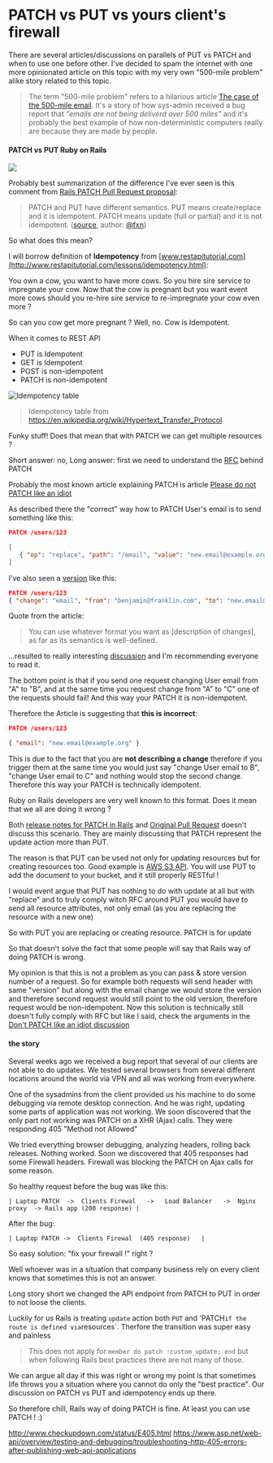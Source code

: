 # PATCH vs PUT vs yours client's firewall

There are several articles/discussions on parallels of PUT vs PATCH and
when to  use one before other. I've decided to spam the internet with one more opinionated
article on this topic with my very own "500-mile problem" alike
story related to this topic.

> The term "500-mile problem" refers
> to a hilarious article [The case of the 500-mile email](https://www.ibiblio.org/harris/500milemail.html).
> It's a story of how sys-admin received a bug report that *"emails are not
> being deliverd over 500 miles"* and it's probably the best example of how non-deterministic computers really are
> because they are made by people.


#### PATCH vs PUT Ruby on Rails

![](https://raw.githubusercontent.com/equivalent/scrapbook2/master/assets/images/2016/put-or-patch.jpg)

Probably best summarization of the difference I've ever seen is this comment
from [Rails PATCH Pull Request proposal](https://github.com/rails/rails/pull/505):

> PATCH and PUT have different semantics. PUT means create/replace and it is idempotent. PATCH means update (full or partial) and it is not idempotent. ([source](https://github.com/rails/rails/pull/505#issuecomment-3225622), author: [@fxn](https://github.com/fxn))

So what does this mean?

I will borrow definition of **Idempotency** from [www.restapitutorial.com](http://www.restapitutorial.com/lessons/idempotency.html):

You own a cow, you want to have more cows. So you hire sire service to impregnate your cow.
Now that the cow is pregnant but you want event more cows should you re-hire sire service to re-impregnate your cow
even more ?

So can you cow get more pregnant ? Well, no. Cow is Idempotent.

When it comes to REST API
* PUT is Idempotent
* GET is Idempotent
* POST is non-idempotent
* PATCH is non-idempotent

![Idempotency table](https://raw.githubusercontent.com/equivalent/scrapbook2/master/assets/images/2016/put-patch-idempotance-table.png) 

> Idempotency table from https://en.wikipedia.org/wiki/Hypertext_Transfer_Protocol

Funky stuff! Does that mean that with PATCH we can get multiple
resources ?

Short answer: no, Long answer: first we need to understand
the [RFC](https://tools.ietf.org/html/rfc5789) behind PATCH

Probably the most known article explaining PATCH is article
[Please do not PATCH like an idiot](http://williamdurand.fr/2014/02/14/please-do-not-patch-like-an-idiot/)

As described there the "correct" way how to PATCH User's email is to send something like this:

```json
PATCH /users/123

[
   { "op": "replace", "path": "/email", "value": "new.email@example.org" }
]
```


I've also seen a [version](http://softwareengineering.stackexchange.com/questions/260818/why-patch-method-is-not-idempotent) like this:

```json
PATCH /users/123
{ "change": "email", "from": "benjamin@franklin.com", "to": "new.email@example.org" }
```

Quote from the article:

> You can use whatever format you want as [description of changes], as
> far as its semantics is well-defined.

...resulted to really interesting
[discussion](http://williamdurand.fr/2014/02/14/please-do-not-patch-like-an-idiot/#disqus_thread) and I'm recommending
everyone to read it.

The bottom point is that if you send one request changing User email from "A"
to "B", and at the same time you request change from "A" to "C" one of
the requests should fail! And this way your PATCH it is non-idempotent.


Therefore the Article is suggesting that **this is incorrect**:

```json
PATCH /users/123

{ "email": "new.email@example.org" }
```

This is due to the fact that you are **not describing a change**
therefore if you trigger them at the same time you would just say
"change User email to B", "change User email to C" and nothing would stop the second change.
Therefore this way your PATCH is technically idempotent.


Ruby on Rails developers are very well known to this format. Does it
mean that we all are doing it wrong ?

Both [release notes for PATCH in Rails](http://weblog.rubyonrails.org/2012/2/26/edge-rails-patch-is-the-new-primary-http-method-for-updates/)
and [Original Pull Request](https://github.com/rails/rails/pull/505)
doesn't discuss this scenario. They are mainly discussing that PATCH
represent the update action more than PUT.

The reason is that PUT can be used not only for updating resources but for creating resources
too. Good example is [AWS S3 API](http://docs.aws.amazon.com/AmazonS3/latest/API/RESTObjectPUT.html).
You will use PUT to add the document to your bucket, and it still
properly RESTful !

I would event argue that PUT has nothing to do with
update at all but with "replace" and to truly comply witch RFC around
PUT you would have to send all resource attributes, not only email (as
you are replacing the resource with a new one)

So with PUT you are replacing or creating resource.
PATCH is for update

So that doesn't solve the fact that some people will say that Rails way of doing PATCH is wrong.

My opinion is that this is not a problem as you can pass & store version number
of a request. So for example both requests will send header with same
"version" but along with the email change we would store the version and
therefore second request would still point to the old version,
therefore request would be non-idempotent. Now this solution is technically still
doesn't fully comply with RFC but like I said, check the arguments in
the [Don't PATCH like an idiot discussion](http://williamdurand.fr/2014/02/14/please-do-not-patch-like-an-idiot/#disqus_thread)


#### the story

Several weeks ago we received a bug report that several of our clients
are not able to do updates. We tested several browsers from several
different locations around the world via VPN and all was working from
everywhere.

One of the sysadmins from the client provided us his machine to do some
debugging via remote desktop connection. And he was right, updating some
parts of application was not working. We soon discovered that the only
part not working was PATCH on a XHR (Ajax) calls. They were responding
405 "Method not Allowed"

We tried everything browser debugging, analyzing headers, rolling back
releases. Nothing worked. Soon we discovered that 405 responses had some
Firewall headers. Firewall was blocking the PATCH on Ajax calls for some reason.


So healthy request before the bug was like this:

```
| Laptop PATCH  ->  Clients Firewal   ->   Load Balancer   ->  Nginx proxy  -> Rails app (200 response) |
```

After the bug:

```
| Laptop PATCH ->  Clients Firewal  (405 response)   |
```


So easy solution: "fix your firewall !" right ?

Well whoever was in a situation that company business rely on every client knows
that sometimes this is not an answer.

Long story short we changed the API endpoint from PATCH to PUT in order
to not loose the clients.

Luckily for us Rails is treating `update`
action both `PUT` and 'PATCH` if the route is defined via `resources`.
Therfore the transition was super easy and painless

> This does not apply for `member do patch :custom_update; end` but when
> following Rails best practices there are not many of those.

We can argue all day if this was right or
wrong my point is that sometimes life throws you a situation where you
cannot do only the "best practice". Our discussion on PATCH vs PUT and
idempotency ends up there.

So therefore chill, Rails way of doing PATCH is fine. At least you can
use PATCH ! :)


http://www.checkupdown.com/status/E405.html
https://www.asp.net/web-api/overview/testing-and-debugging/troubleshooting-http-405-errors-after-publishing-web-api-applications

